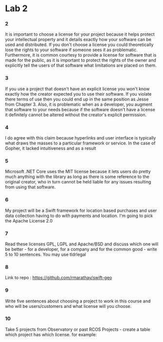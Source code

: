 # Lab 2

### 2
It is important to choose a license for your project because it helps protect your intellectual property and it details exactly how your software can be used and distributed. If you don't choose a license you could theoretically lose the rights to your software if someone sees it as problematic. Furthermore, it is common courtesy to provide a license for software that is made for the public, as it is important to protect the rights of the owner and explicitly tell the users of that software what limitations are placed on them.

### 3
If you use a project that doesn't have an explicit license you won't know exactly how the creator expected you to use their software. If you violate there terms of use then you could end up in the same position as Jesse from Chapter 3. Also, it is problematic when as a developer, you augment that software to your needs because if the software doesn't have a license it definitely cannot be altered without the creator's explicit permission.

### 4
I do agree with this claim because hyperlinks and user interface is typically what draws the masses to a particular framework or service. In the case of Gopher, it lacked intuitiveness and as a result 


### 5
Microsoft .NET Core uses the MIT license because it lets users do pretty much anything with the library as long as there is some reference to the original creator, who in turn cannot be held liable for any issues resulting from using that software.

### 6
My project will be a Swift framework for location based purchases and user data collection having to do with payments and location. I'm going to pick the Apache License 2.0

### 7

Read these licenses GPL, LGPL and Apache/BSD and discuss which one will be better - for a developer, for a company and for the common good - write 5 to 10 sentences. You may use tldrlegal

### 8

Link to repo : https://github.com/rmarathay/swift-geo

### 9

Write five sentences about choosing a project to work in this course and who will be users/customers and what license will you choose.

### 10

Take 5 projects from Observatory or past RCOS Projects - create a table which project has which license. for example:



